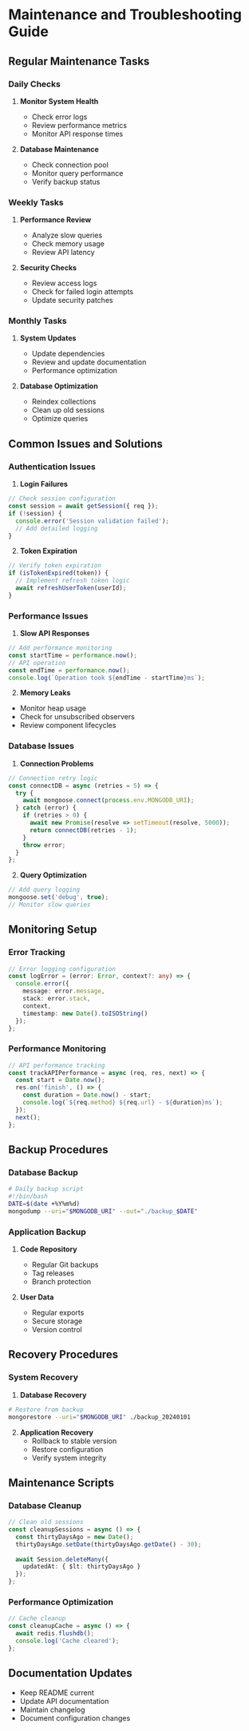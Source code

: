 # Maintenance and Troubleshooting Guide

## Regular Maintenance Tasks

### Daily Checks
1. **Monitor System Health**
   - Check error logs
   - Review performance metrics
   - Monitor API response times

2. **Database Maintenance**
   - Check connection pool
   - Monitor query performance
   - Verify backup status

### Weekly Tasks
1. **Performance Review**
   - Analyze slow queries
   - Check memory usage
   - Review API latency

2. **Security Checks**
   - Review access logs
   - Check for failed login attempts
   - Update security patches

### Monthly Tasks
1. **System Updates**
   - Update dependencies
   - Review and update documentation
   - Performance optimization

2. **Database Optimization**
   - Reindex collections
   - Clean up old sessions
   - Optimize queries

## Common Issues and Solutions

### Authentication Issues
1. **Login Failures**
```typescript
// Check session configuration
const session = await getSession({ req });
if (!session) {
  console.error('Session validation failed');
  // Add detailed logging
}
```

2. **Token Expiration**
```typescript
// Verify token expiration
if (isTokenExpired(token)) {
  // Implement refresh token logic
  await refreshUserToken(userId);
}
```

### Performance Issues
1. **Slow API Responses**
```typescript
// Add performance monitoring
const startTime = performance.now();
// API operation
const endTime = performance.now();
console.log(`Operation took ${endTime - startTime}ms`);
```

2. **Memory Leaks**
- Monitor heap usage
- Check for unsubscribed observers
- Review component lifecycles

### Database Issues
1. **Connection Problems**
```typescript
// Connection retry logic
const connectDB = async (retries = 5) => {
  try {
    await mongoose.connect(process.env.MONGODB_URI);
  } catch (error) {
    if (retries > 0) {
      await new Promise(resolve => setTimeout(resolve, 5000));
      return connectDB(retries - 1);
    }
    throw error;
  }
};
```

2. **Query Optimization**
```typescript
// Add query logging
mongoose.set('debug', true);
// Monitor slow queries
```

## Monitoring Setup

### Error Tracking
```typescript
// Error logging configuration
const logError = (error: Error, context?: any) => {
  console.error({
    message: error.message,
    stack: error.stack,
    context,
    timestamp: new Date().toISOString()
  });
};
```

### Performance Monitoring
```typescript
// API performance tracking
const trackAPIPerformance = async (req, res, next) => {
  const start = Date.now();
  res.on('finish', () => {
    const duration = Date.now() - start;
    console.log(`${req.method} ${req.url} - ${duration}ms`);
  });
  next();
};
```

## Backup Procedures

### Database Backup
```bash
# Daily backup script
#!/bin/bash
DATE=$(date +%Y%m%d)
mongodump --uri="$MONGODB_URI" --out="./backup_$DATE"
```

### Application Backup
1. **Code Repository**
   - Regular Git backups
   - Tag releases
   - Branch protection

2. **User Data**
   - Regular exports
   - Secure storage
   - Version control

## Recovery Procedures

### System Recovery
1. **Database Recovery**
```bash
# Restore from backup
mongorestore --uri="$MONGODB_URI" ./backup_20240101
```

2. **Application Recovery**
   - Rollback to stable version
   - Restore configuration
   - Verify system integrity

## Maintenance Scripts

### Database Cleanup
```typescript
// Clean old sessions
const cleanupSessions = async () => {
  const thirtyDaysAgo = new Date();
  thirtyDaysAgo.setDate(thirtyDaysAgo.getDate() - 30);
  
  await Session.deleteMany({
    updatedAt: { $lt: thirtyDaysAgo }
  });
};
```

### Performance Optimization
```typescript
// Cache cleanup
const cleanupCache = async () => {
  await redis.flushdb();
  console.log('Cache cleared');
};
```

## Documentation Updates
- Keep README current
- Update API documentation
- Maintain changelog
- Document configuration changes
